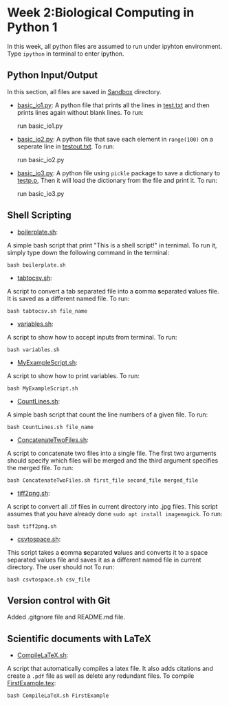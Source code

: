 # Week 2:Biological Computing in Python 1
In this week, all python files are assumed to run under ipyhton environment. Type `ipython` in terminal to enter ipython.

## Python Input/Output
In this section, all files are saved in [Sandbox](Sandbox) directory.
* [basic_io1.py](Code/basic_io1.py):
A python file that prints all the lines in [test.txt](Sandbox/test.txt) and then prints lines again without blank lines. To run:

    run basic_io1.py

* [basic_io2.py](Code/basic_io2.py):
A python file that save each element in `range(100)` on a seperate line in [testout.txt](Sandbox/testout.txt). To run:

    run basic_io2.py

* [basic_io3.py](Code/basic_io3.py):
A python file using `pickle` package to save a dictionary to [testp.p](Sandbox/testp.p), Then it will load the dictionary from the file and print it. To run:

    run basic_io3.py

## Shell Scripting
* [boilerplate.sh](Code/boilerplate.sh): 

A simple bash script that print "This is a shell script!" in ternimal. To run it, simply type down the following command in the terminal:

    bash boilerplate.sh

* [tabtocsv.sh](Code/tabtocsv.sh):

A script to convert a tab separated file into a **c**omma **s**eparated **v**alues file. It is saved as a different named file. To run:

    bash tabtocsv.sh file_name


* [variables.sh](Code/variables.sh):

A script to show how to accept inputs from terminal. To run:

    bash variables.sh

* [MyExampleScript.sh](Code/MyExampleScript.sh):

A script to show how to print variables. To run:

    bash MyExampleScript.sh

* [CountLines.sh](Code/CountLines.sh):


A simple bash script that count the line numbers of a given file. To run:

    bash CountLines.sh file_name

* [ConcatenateTwoFiles.sh](Code/ConcatenateTwoFiles.sh):

A script to concatenate two files into a single file. The first two arguments should specify which files will be merged and the third argument specifies the merged file. To run:

    bash ConcatenateTwoFiles.sh first_file second_file merged_file

* [tiff2png.sh](Code/tiff2png.sh):

A script to convert all .tif files in current directory into .jpg files. This script assumes that you have already done ```sudo apt install imagemagick```. To run:

    bash tiff2png.sh

* [csvtospace.sh](Code/csvtospace.sh):

This script takes a **c**omma **s**eparated **v**alues and converts it to a space separated values file and saves it as a different named file in current directory. The user should not To run:

    bash csvtospace.sh csv_file

## Version control with Git
Added .gitgnore file and README.md file.

## Scientific documents with LaTeX
* [CompileLaTeX.sh](Code/CompileLaTeX.sh):

A script that automatically compiles a latex file. It also adds citations and create a `.pdf` file as well as delete any redundant files. To compile [FirstExample.tex](Code/FirstExample.tex):

    bash CompileLaTeX.sh FirstExample